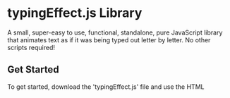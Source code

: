 # typingEffect.js Library
A small, super-easy to use, functional, standalone, pure JavaScript library that animates text as if it was being typed out letter by letter. No other scripts required!

## Get Started
To get started, download the 'typingEffect.js' file and use the HTML <script> tag to import it. That's it!
<br><br>
If the page might be out of focus for longer than 5 seconds, say the user is on another tab, some features could be broken due to browser tick throttling . Check out this: https://github.com/turuslan/HackTimer to solve this issue. There is nothing my script can do apart from copy the linked script.

## Demo
Before you learn how to use this library, you may want to see a demo! Click this link to be directed to one: http://lnps.co.uk/customLibraries/customWriting/demo.html. Use the console to have a look at the script.

## HTML Setup
A list of attributes you can give elements that you want to animate is as follows:
 - <b>addTypingEffect</b>: required for all elements that you would like the text inside to be animated. Don't worry, \<br>s are taken into account! This attribute does not need a value.
 - <b>typingSpeed</b>: required for all elements that use the 'addTypingEffect' attribute. A string ("") that contains a float. It is how long <i>in seconds</i> the pause between letters should be. Example: <code>\<p typingSpeed="0.5">\</p></code>
 - <b>typingLoop</b>: required for all elements that use the 'addTypingEffect' attribute. A string ("") that contains either 'false' or how long <i>in seconds</i> the pause between each loop should be. Example: <code>\<p typingLoop="2">\</p></code> or <code>\<p typingLoop="false">\</p></code>
 - <b>typingKeepHeight</b>: required for all elements that use the 'addTypingEffect' attribute. A string ("") that contains a boolean. On multiline text, other elements beneath will move up and down when text is written, if this value is false. By making this value 'true', this library will calculate the space needed and ensure that elements beneath will not move about. Recommended for multiline text. Example: <code>\<p typingKeepHeight="true">\</p></code> or <code>\<p typingKeepHeight="false">\</p></code>
 - <b>typingStopAllow</b>: required for all elements that use the 'addTypingEffect' attribute. A string ("") that contains a boolean. Dictates wether JavaScript is allowed to stop this elements animation. Explained more below...
 - <b>id</b>: required for all elements that use the 'addTypingEffect' attribute. This is just the standard HTML tag, but it gives the script something to work with.
 - <b>typingAnimating</b>: <b>do not include</b>. This is a way of checking if the element is being animated, before calling <code>stopAnimation(id)</code>. If it is 'false' or undefined/null, then the element is not being animated. Calling <code>stopAnimation(id)</code> will not call the <code>typingEffectStopped(element)</code> function if this property is not true. 
 
Text inside the element is animated, and \<br>s are rendered as they should be. <b>Other child tags/elements will be written out!</b>

## JavaScript Usage
You must keep the 'window' objects: animateData, i, clock & outerClock free from use throughout your JavaScript. You cannot define any (except the last one) of the functions below.
<br>
 - <b>typeWrite()</b>: this function will immediately start all typing animations with their appropriate options as listed above in the HTML Setup section.
 - <b>stopAnimation(id)</b>: this function will attempt to stop the typing animation of the given id's element. This must be called before attempting to change the innerHTML of an animated object. If the 'typingStopAllow' is set to false, the typing animation will not stop and a warning will be raised in the console. If it is set to true, then the typing will stop. Read about the next function to handle the element when typing stops...
 - User Created <b>typingEffectStopped(element)</b>: this function must be created by the user of this script. When an animation is stopped successfully, this function will be attempted to be called. If this function does exist, and the call is successfull, 'element' becomes the overall element that was stopped. To get the 'id' of the element (this is strongly recommended), use <code>element["id"]</code>. It is safe to change the innerHTML property inside this function: <code>document.getElementById(element["id"]).innerHTML="New Text"</code>. If you need to deal with more than one stoppage, use an if statement to compare the 'element'.<br>For example, to change the content being written: <code>stopAnimation(elementId); function typingEffectStopped(element){document.getElementById(element["id"]).innerHTML="New Text"; document.getElementById(element["id"]).setAttribute("addTypingEffect",""); typeWrite();}</code>

## Thanks for using this library!
Please leave a star if you found it useful or if you liked it!

